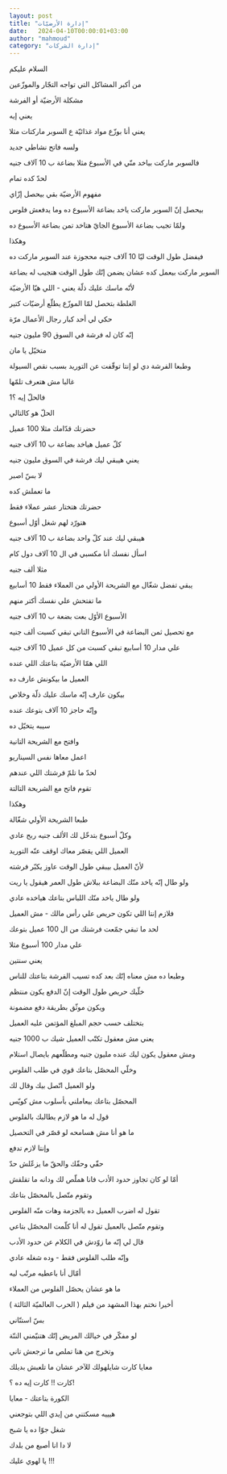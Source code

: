 ```yaml
---
layout: post
title: "إدارة الأرضيّات"
date:   2024-04-10T00:00:01+03:00
author: "mahmoud"
category: "إدارة الشركات"
---
```



السلام عليكم

من أكبر المشاكل التي تواجه التجّار والموزّعين

مشكلة الأرضيّة أو الفرشة




يعني إيه

يعني أنا بوزّع مواد غذائيّة ع السوبر ماركتات مثلا

ولسه فاتح نشاطي جديد

فالسوبر ماركت بياخد منّي في الأسبوع مثلا بضاعة ب 10 آلاف
جنيه

لحدّ كده تمام




مفهوم الأرضيّة بقي بيحصل إزّاي

بيحصل إنّ السوبر ماركت ياخد بضاعة الأسبوع ده وما يدفعش
فلوس

ولمّا تجيب بضاعة الأسبوع الجايّ هتاخد تمن بضاعة الأسبوع
ده

وهكذا




فيفضل طول الوقت ليّا 10 آلاف جنيه محجوزة عند السوبر ماركت
ده

السوبر ماركت بيعمل كده عشان يضمن إنّك طول الوقت هتجيب له
بضاعة

لأنّه ماسك عليك ذلّة يعني - اللي هيّا الأرضيّة




الغلطة بتحصل لمّا الموزّع يطلّع أرضيّات كتير

حكي لي أحد كبار رجال الأعمال مرّة

إنّه كان له فرشة في السوق 90 مليون جنيه

متخيّل يا مان




وطبعا الفرشة دي لو إنتا توقّفت عن التوريد بسبب نقص
السيولة

غالبا مش هتعرف تلمّها

فالحلّ إيه ؟1




الحلّ هو كالتالي

حضرتك قدّامك مثلا 100 عميل

كلّ عميل هياخد بضاعة ب 10 آلاف جنيه

يعني هيبقي ليك فرشة في السوق مليون جنيه

لا بسّ اصبر

ما تعملش كده




حضرتك هتختار عشر عملاء فقط

هتورّد لهم شغل أوّل أسبوع

هيبقي ليك عند كلّ واحد بضاعة ب 10 آلاف جنيه

اسأل نفسك أنا مكسبي في ال 10 آلاف دول كام

مثلا ألف جنيه




يبقي تفضل شغّال مع الشريحة الأولي من العملاء فقط 10
أسابيع

ما تفتحش علي نفسك أكتر منهم

الأسبوع الأوّل بعت بضعة ب 10 آلاف جنيه

مع تحصيل ثمن البضاعة في الأسبوع التاني تبقي كسبت ألف
جنيه

علي مدار 10 أسابيع تبقي كسبت من كل عميل 10 آلاف
جنيه

اللي همّا الأرضيّة بتاعتك اللي عنده




العميل ما بيكونش عارف ده

بيكون عارف إنّه ماسك عليك ذلّة وخلاص

وإنّه حاجز 10 آلاف بتوعك عنده




سيبه يتخيّل ده

وافتح مع الشريحة التانية

اعمل معاها نفس السيناريو

لحدّ ما تلمّ فرشتك اللي عندهم

تقوم فاتح مع الشريحة التالتة

وهكذا




طبعا الشريحة الأولي شغّالة

وكلّ أسبوع بتدخّل لك الألف جنيه ربح عادي

العميل اللي يقصّر معاك اوقف عنّه التوريد

لأنّ العميل بيبقي طول الوقت عاوز يكبّر فرشته

ولو طال إنّه ياخد منّك البضاعة ببلاش طول العمر هيقول يا
ريت

ولو طال ياخد منّك اللباس بتاعك هياخده عادي

فلازم إنتا اللي تكون حريص علي رأس مالك - مش
العميل




لحد ما تبقي جمّعت فرشتك من ال 100 عميل بتوعك

علي مدار 100 أسبوع مثلا

يعني سنتين




وطبعا ده مش معناه إنّك بعد كده تسيب الفرشة بتاعتك
للناس

خلّيك حريص طول الوقت إنّ الدفع يكون منتظم

ويكون موثّق بطريقة دفع مضمونة

بتختلف حسب حجم المبلغ المؤتمن عليه العميل

يعني مش معقول تكتّب العميل شيك ب 1000 جنيه

ومش معقول يكون ليك عنده مليون جنيه ومطلّعهم بايصال
استلام




وخلّي المحصّل بتاعك قوي في طلب الفلوس

ولو العميل اتّصل بيك وقال لك

المحصّل بتاعك بيعاملني بأسلوب مش كويّس

قول له ما هو لازم يطالبك بالفلوس

ما هو أنا مش هسامحه لو قصّر في التحصيل

وإنتا لازم تدفع

حقّي وحقّك والحقّ ما يزعّلش حدّ

أمّا لو كان تجاوز حدود الأدب فانا هملّص لك ودانه ما
تقلقش




وتقوم متّصل بالمحصّل بتاعك

تقول له اضرب العميل ده بالجزمة وهات منّه الفلوس

وتقوم متّصل بالعميل تقول له أنا كلّمت المحصّل بتاعي

قال لي إنّه ما زوّدش في الكلام عن حدود الأدب

وإنّه طلب الفلوس فقط - وده شغله عادي

أمّال أنا باعطيه مرتّب ليه

ما هو عشان يحصّل الفلوس من العملاء




أخيرا نختم بهذا المشهد من فيلم ( الحرب العالميّة
الثالثة )




بسّ استنّاني

لو مفكّر في خيالك المريض إنّك هتنيّمني الننّة

وتخرج من هنا تملص ما ترجعش تاني

معايا كارت شايلهولك للآخر عشان ما تلعبش بديلك




كارت !! كارت إيه ده ؟!




الكورة بتاعتك - معايا




هيييه مسكتني من إيدي اللي بتوجعني

شغل جوّا ده يا شبح




لا دا انا أصيع من بلدك




يا لهوي عليك !!!
